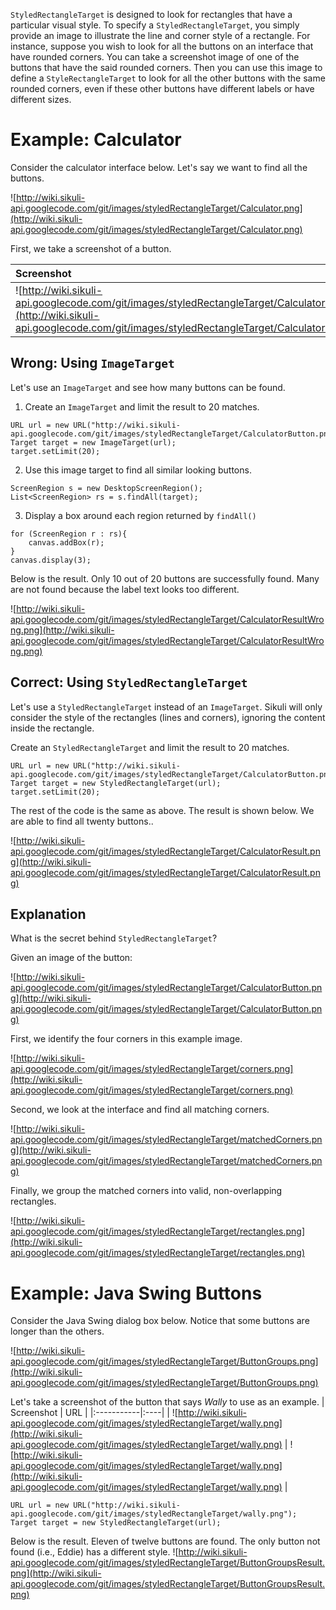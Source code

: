 `StyledRectangleTarget` is designed to look for rectangles that have a particular visual style.
To specify a `StyledRectangleTarget`, you simply provide an image to illustrate
the line and corner style of a rectangle. For instance, suppose you wish to look for
all the buttons on an interface that have rounded corners. You can take a screenshot image of one of the
buttons that have the said rounded corners. Then you can use this image to define a `StyleRectangleTarget`
to look for all the other buttons with the same rounded corners, even if these other buttons
have different labels or have different sizes.

# Example: Calculator #

Consider the calculator interface below. Let's say we want to find all the buttons.

![http://wiki.sikuli-api.googlecode.com/git/images/styledRectangleTarget/Calculator.png](http://wiki.sikuli-api.googlecode.com/git/images/styledRectangleTarget/Calculator.png)

First, we take a screenshot of a button.

| Screenshot | URL |
|:-----------|:----|
| ![http://wiki.sikuli-api.googlecode.com/git/images/styledRectangleTarget/CalculatorButton.png](http://wiki.sikuli-api.googlecode.com/git/images/styledRectangleTarget/CalculatorButton.png) | ![http://wiki.sikuli-api.googlecode.com/git/images/styledRectangleTarget/CalculatorButton.png](http://wiki.sikuli-api.googlecode.com/git/images/styledRectangleTarget/CalculatorButton.png) |

## Wrong: Using `ImageTarget` ##

Let's use an `ImageTarget` and see how many buttons can be found.

1. Create an `ImageTarget` and limit the result to 20 matches.
```
URL url = new URL("http://wiki.sikuli-api.googlecode.com/git/images/styledRectangleTarget/CalculatorButton.png");
Target target = new ImageTarget(url);
target.setLimit(20);
```

2. Use this image target to find all similar looking buttons.
```
ScreenRegion s = new DesktopScreenRegion();
List<ScreenRegion> rs = s.findAll(target);
```

3. Display a box around each region returned by `findAll()`
```
for (ScreenRegion r : rs){
	canvas.addBox(r);
}
canvas.display(3);
```

Below is the result. Only 10 out of 20 buttons are successfully found. Many are not found because the label text looks too different.

![http://wiki.sikuli-api.googlecode.com/git/images/styledRectangleTarget/CalculatorResultWrong.png](http://wiki.sikuli-api.googlecode.com/git/images/styledRectangleTarget/CalculatorResultWrong.png)

## Correct: Using `StyledRectangleTarget` ##

Let's use a `StyledRectangleTarget` instead of an `ImageTarget`. Sikuli will only consider the style of the rectangles (lines and corners),  ignoring the content inside the rectangle.

Create an `StyledRectangleTarget` and limit the result to 20 matches.
```
URL url = new URL("http://wiki.sikuli-api.googlecode.com/git/images/styledRectangleTarget/CalculatorButton.png");
Target target = new StyledRectangleTarget(url);
target.setLimit(20);
```

The rest of the code is the same as above. The result is shown below. We are able to find all twenty buttons..

![http://wiki.sikuli-api.googlecode.com/git/images/styledRectangleTarget/CalculatorResult.png](http://wiki.sikuli-api.googlecode.com/git/images/styledRectangleTarget/CalculatorResult.png)

## Explanation ##

What is the secret behind `StyledRectangleTarget`?

Given an image of the button:

![http://wiki.sikuli-api.googlecode.com/git/images/styledRectangleTarget/CalculatorButton.png](http://wiki.sikuli-api.googlecode.com/git/images/styledRectangleTarget/CalculatorButton.png)

First, we identify the four corners in this example image.

![http://wiki.sikuli-api.googlecode.com/git/images/styledRectangleTarget/corners.png](http://wiki.sikuli-api.googlecode.com/git/images/styledRectangleTarget/corners.png)

Second, we look at the interface and find all matching corners.

![http://wiki.sikuli-api.googlecode.com/git/images/styledRectangleTarget/matchedCorners.png](http://wiki.sikuli-api.googlecode.com/git/images/styledRectangleTarget/matchedCorners.png)

Finally, we group the matched corners into valid, non-overlapping rectangles.

![http://wiki.sikuli-api.googlecode.com/git/images/styledRectangleTarget/rectangles.png](http://wiki.sikuli-api.googlecode.com/git/images/styledRectangleTarget/rectangles.png)

# Example: Java Swing Buttons #

Consider the Java Swing dialog box below. Notice that some buttons are longer than the others.

![http://wiki.sikuli-api.googlecode.com/git/images/styledRectangleTarget/ButtonGroups.png](http://wiki.sikuli-api.googlecode.com/git/images/styledRectangleTarget/ButtonGroups.png)

Let's take a screenshot of the button that says _Wally_ to use as an example.
| Screenshot | URL |
|:-----------|:----|
| ![http://wiki.sikuli-api.googlecode.com/git/images/styledRectangleTarget/wally.png](http://wiki.sikuli-api.googlecode.com/git/images/styledRectangleTarget/wally.png) | ![http://wiki.sikuli-api.googlecode.com/git/images/styledRectangleTarget/wally.png](http://wiki.sikuli-api.googlecode.com/git/images/styledRectangleTarget/wally.png) |

```
URL url = new URL("http://wiki.sikuli-api.googlecode.com/git/images/styledRectangleTarget/wally.png");
Target target = new StyledRectangleTarget(url);
```

Below is the result. Eleven of twelve buttons are found. The only button not found (i.e., Eddie) has a different style.
![http://wiki.sikuli-api.googlecode.com/git/images/styledRectangleTarget/ButtonGroupsResult.png](http://wiki.sikuli-api.googlecode.com/git/images/styledRectangleTarget/ButtonGroupsResult.png)